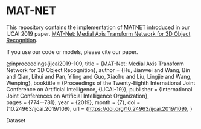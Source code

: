 # MAT-NET
This repository contains the implementation of MATNET introduced in our IJCAI 2019 paper.
[MAT-Net: Medial Axis Transform Network for 3D Object Recognition](https://doi.org/10.24963/ijcai.2019/109).

If you use our code or models, please cite our paper.

@inproceedings{ijcai2019-109,
  title     = {MAT-Net: Medial Axis Transform Network for 3D Object Recognition},
  author    = {Hu, Jianwei and Wang, Bin and Qian, Lihui and Pan, Yiling and Guo, Xiaohu and Liu, Lingjie and Wang, Wenping},
  booktitle = {Proceedings of the Twenty-Eighth International Joint Conference on
               Artificial Intelligence, {IJCAI-19}},
  publisher = {International Joint Conferences on Artificial Intelligence Organization},             
  pages     = {774--781},
  year      = {2019},
  month     = {7},
  doi       = {10.24963/ijcai.2019/109},
  url       = {https://doi.org/10.24963/ijcai.2019/109},
}


Dataset


